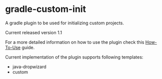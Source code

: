 # gradle-custom-init
A gradle plugin to be used for initializing custom projects.

Current released version 1.1

For a more detailed information on how to use the plugin check this [How-To-Use](https://github.com/maxbalan/gradle-custom-init/wiki/How-to-use) guide.

Current implementation of the plugin supports following templates:
- java-dropwizard
- custom
